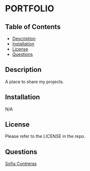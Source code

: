# PORTFOLIO

  ## Table of Contents

  - [Description](#description)
   - [Installation](#installation)
   - [License](#license)
   - [Questions](#questions)
    

 ## Description

   A place to share my projects.

 ## Installation

  N/A

 ## License
       
   Please refer to the LICENSE in the repo.

 ## Questions

  [Sofia Contreras](https://github.com/ContrerasSofia)